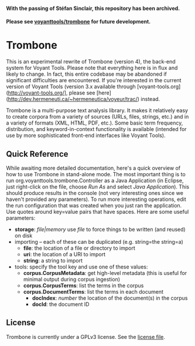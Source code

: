 #### With the passing of Stéfan Sinclair, this repository has been archived. ####
#### Please see [voyanttools/trombone](https://github.com/voyanttools/trombone) for future development. ####

Trombone
========

This is an experimental rewrite of Trombone (version 4), the back-end system
for Voyant Tools. Please note that everything here is in flux and likely to
change. In fact, this entire codebase may be abandoned if significant
difficulties are encountered. If you're interested in the current version of
Voyant Tools (version 3.x available through
[voyant-tools.org](http://voyant-tools.org/], please see 
[here] (http://dev.hermeneuti.ca/~hermeneutica/voyeur/trac/)
instead.

Trombone is a multi-purpose text analysis library. It makes it relatively easy
to create corpora from a variety of sources (URLs, files, strings, etc.) and in
a variety of formats (XML, HTML, PDF, etc.). Some basic term frequency,
distribution, and keyword-in-context functionality is available (intended for
use by more sophisticated front-end interfaces like Voyant Tools).

## Quick Reference ##

While awaiting more detailed documentation, here's a quick overview of how to use Trombone in stand-alone mode. The most important thing is to run org.voyanttools.trombone.Controller as a Java Application (in Eclipse, just right-click on the file, choose *Run As* and select *Java Application*). This should produce results in the console (not very interesting ones since we haven't provided any parameters). To run more interesting operations, edit the run configuration that was created when you just ran the application. Use quotes around key=value pairs that have spaces. Here are some useful parameters:

* **storage**: *file|memory* use *file* to force things to be written (and reused) on disk
* importing – each of these can be duplicated (e.g. string=the string=a)
	* **file**: the location of a file or directory to import 
	* **uri**: the location of a URI to import
	* **string**: a string to import
* tools: specify the tool key and use one of these values:
	* **corpus.CorpusMetadata**: get high-level metadata (this is useful for minimal output during corpus ingestion)
	* **corpus.CorpusTerms**: list the terms in the corpus
	* **corpus.DocumentTerms**: list the terms in each document
		* **docIndex**: *number* the location of the document(s) in the corpus
		* **docId**: the document ID


License
-------

Trombone is currently under a GPLv3 license. See the [license file](.license.txt).
